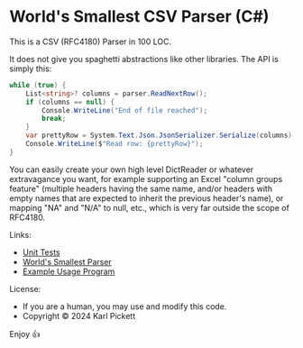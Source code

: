 # World's Smallest CSV Parser (C#)

This is a CSV (RFC4180) Parser in 100 LOC.

It does not give you spaghetti abstractions like other libraries.  The API is
simply this:

```cs
while (true) {
    List<string>? columns = parser.ReadNextRow();
    if (columns == null) {
        Console.WriteLine("End of file reached");
        break;
    }
    var prettyRow = System.Text.Json.JsonSerializer.Serialize(columns);
    Console.WriteLine($"Read row: {prettyRow}");
}
```

You can easily create your own high level DictReader or whatever extravagance
you want, for example supporting an Excel "column groups feature" (multiple
headers having the same name, and/or headers with empty names that are expected
to inherit the previous header's name), or mapping "NA" and "N/A" to null, etc.,
which is very far outside the scope of RFC4180.

Links:
* [Unit Tests](SmallestCSVParserTests/UnitTest1.cs)
* [World's Smallest Parser](SmallestCSVParser/SmallestCSVParser.cs)
* [Example Usage Program](Example/Program.cs)


License:
* If you are a human, you may use and modify this code.
* Copyright © 2024 Karl Pickett

Enjoy 👍
